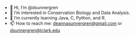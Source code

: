- 👋 Hi, I’m @dsunnergren
- 👀 I’m interested in Conservation Biology and Data Analysis.
- 🌱 I’m currently learning Java, C, Python, and R.
- 📫 How to reach me: deannasunnergren@gmail.com or dsunnergren@lclark.edu

<!---
dsunnergren/dsunnergren is a ✨ special ✨ repository because its `README.md` (this file) appears on your GitHub profile.
You can click the Preview link to take a look at your changes.
--->

